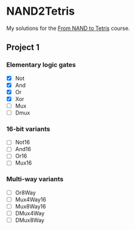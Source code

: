 # NAND2Tetris

My solutions for the [From NAND to Tetris] course.

## Project 1

### Elementary logic gates

- [x] Not
- [x] And
- [x] Or
- [x] Xor
- [ ] Mux
- [ ] Dmux

### 16-bit variants

- [ ] Not16
- [ ] And16
- [ ] Or16
- [ ] Mux16

### Multi-way variants

- [ ] Or8Way
- [ ] Mux4Way16
- [ ] Mux8Way16
- [ ] DMux4Way
- [ ] DMux8Way

[From NAND to Tetris]: http://nand2tetris.org/
